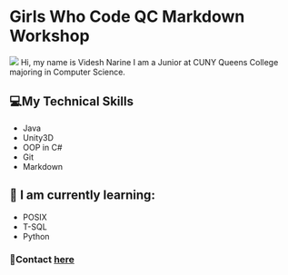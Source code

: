 # Girls Who Code QC Markdown Workshop
<img src = "https://ih1.redbubble.net/image.1156498190.4347/ur,pin_large_front,square,600x600.u3.jpg">
Hi, my name is Videsh Narine I am a Junior at CUNY Queens College majoring in Computer Science. 

## 💻My Technical Skills
* Java
* Unity3D
* OOP in C#
* Git
* Markdown

## 💾 I am currently learning:
* POSIX
* T-SQL
* Python

### 📨Contact [here](link)
